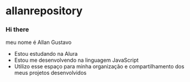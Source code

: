 # allanrepository
### Hi there

 meu nome é Allan Gustavo


- Estou estudando na Alura
- Estou me desenvolvendo na linguagem JavaScript
- Utilizo esse espaço para minha organização e compartilhamento dos meus projetos desenvolvidos
    
